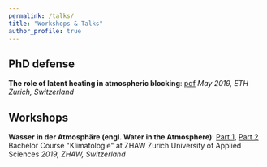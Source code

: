 ```yaml
---
permalink: /talks/
title: "Workshops & Talks"
author_profile: true
---
```


PhD defense
------
**The role of latent heating in atmospheric blocking**: [pdf](http://steidani.github.io/files/defense_daniel_steinfeld_2019.pdf)
_May 2019, ETH Zurich, Switzerland_

Workshops 
-------
**Wasser in der Atmosphäre (engl. Water in the Atmosphere)**: [Part 1](), [Part 2]()
Bachelor Course "Klimatologie" at ZHAW Zurich University of Applied Sciences
_2019, ZHAW, Switzerland_






